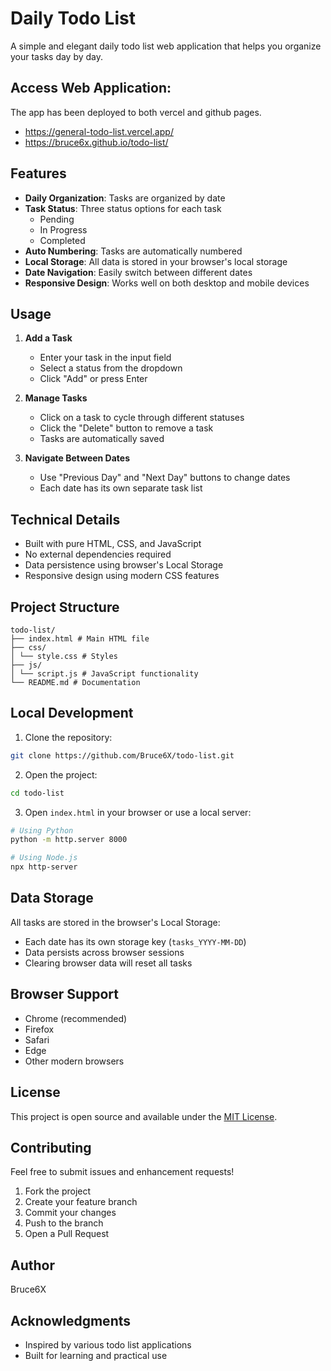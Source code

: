 # Daily Todo List

A simple and elegant daily todo list web application that helps you organize your tasks day by day.

## Access Web Application: 

The app has been deployed to both vercel and github pages.
- https://general-todo-list.vercel.app/
- https://bruce6x.github.io/todo-list/

## Features

- **Daily Organization**: Tasks are organized by date
- **Task Status**: Three status options for each task
  - Pending
  - In Progress
  - Completed
- **Auto Numbering**: Tasks are automatically numbered
- **Local Storage**: All data is stored in your browser's local storage
- **Date Navigation**: Easily switch between different dates
- **Responsive Design**: Works well on both desktop and mobile devices

## Usage

1. **Add a Task**
   - Enter your task in the input field
   - Select a status from the dropdown
   - Click "Add" or press Enter

2. **Manage Tasks**
   - Click on a task to cycle through different statuses
   - Click the "Delete" button to remove a task
   - Tasks are automatically saved

3. **Navigate Between Dates**
   - Use "Previous Day" and "Next Day" buttons to change dates
   - Each date has its own separate task list

## Technical Details

- Built with pure HTML, CSS, and JavaScript
- No external dependencies required
- Data persistence using browser's Local Storage
- Responsive design using modern CSS features

## Project Structure

```text
todo-list/
├── index.html # Main HTML file
├── css/
│ └── style.css # Styles
├── js/
│ └── script.js # JavaScript functionality
└── README.md # Documentation
```

## Local Development

1. Clone the repository:

```bash
git clone https://github.com/Bruce6X/todo-list.git
```

2. Open the project:

```bash
cd todo-list
```

3. Open `index.html` in your browser or use a local server:

```bash
# Using Python
python -m http.server 8000

# Using Node.js
npx http-server
```


## Data Storage

All tasks are stored in the browser's Local Storage:
- Each date has its own storage key (`tasks_YYYY-MM-DD`)
- Data persists across browser sessions
- Clearing browser data will reset all tasks

## Browser Support

- Chrome (recommended)
- Firefox
- Safari
- Edge
- Other modern browsers

## License

This project is open source and available under the [MIT License](LICENSE).

## Contributing

Feel free to submit issues and enhancement requests!

1. Fork the project
2. Create your feature branch
3. Commit your changes
4. Push to the branch
5. Open a Pull Request

## Author

Bruce6X

## Acknowledgments

- Inspired by various todo list applications
- Built for learning and practical use
